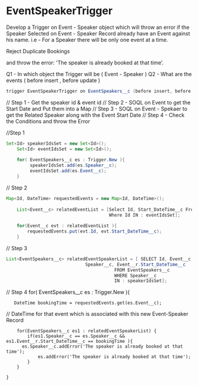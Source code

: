 # EventSpeakerTrigger


Develop a Trigger on Event - Speaker object which will throw an error if
the Speaker Selected on Event - Speaker Record already have an Event against his name. i.e - For a Speaker there will be only one event at a time. 

Reject Duplicate Bookings

 and throw the error: 'The speaker is already booked at that time’.

Q1 - In which object the Trigger will be ( Event - Speaker )
Q2 - What are the events ( before insert , before update )

```java
trigger EventSpeakerTrigger on EventSpeakers__c (before insert, before update
```

// Step 1 - Get the speaker id & event id
// Step 2 - SOQL on Event to get the Start Date and Put them into a Map
// Step 3 - SOQL on Event - Spekaer to get the Related Speaker along with the Event Start Date
// Step 4 - Check the Conditions and throw the Error

//Step 1

```java
Set<Id> speakerIdsSet = new Set<Id>();
    Set<Id> eventIdsSet = new Set<Id>();
    
    for( EventSpeakers__c es : Trigger.New ){
         speakerIdsSet.add(es.Speaker__c);
         eventIdsSet.add(es.Event__c);
    }
```

// Step 2

```java
Map<Id, DateTime> requestedEvents = new Map<Id, DateTime>();
    
    List<Event__c> relatedEventList = [Select Id, Start_DateTime__c From Event__c 
                                       Where Id IN : eventIdsSet];
    
    for(Event__c evt : relatedEventList ){
        requestedEvents.put(evt.Id, evt.Start_DateTime__c);
    }
```

// Step 3

```java
List<EventSpeakers__c> relatedEventSpeakerList = [ SELECT Id, Event__c, 
                              Speaker__c, Event__r.Start_DateTime__c
                                         FROM EventSpeakers__c
                                         WHERE Speaker__c 
                                         IN : speakerIdsSet];
```

// Step 4
for( EventSpeakers__c es : Trigger.New ){ 
        
       DateTime bookingTime = requestedEvents.get(es.Event__c); 
// DateTime for that event which is associated with this new Event-Speaker Record
        
        for(EventSpeakers__c es1 : relatedEventSpeakerList) {
            if(es1.Speaker__c == es.Speaker__c && es1.Event__r.Start_DateTime__c == bookingTime ){
          es.Speaker__c.addError('The speaker is already booked at that time');
                es.addError('The speaker is already booked at that time');
            }
        }
        
    }
